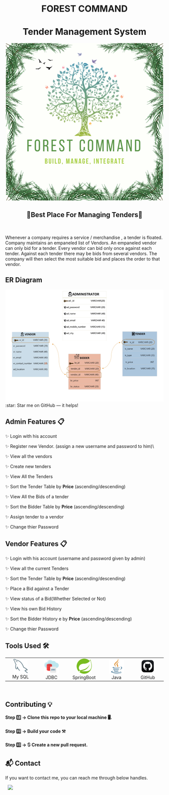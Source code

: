  <h1 align="center">FOREST COMMAND</h1>
 <h1 align="center">Tender Management System</h1>
 
 

<div align="center">
  <img alt="Demo" src="Images/Forest Command.png" />
</div>
<h2 align="center">🌟Best Place For Managing Tenders🌟</h2>


<br>
<br>
Whenever a company  requires a service / merchandise , a tender is floated. Company maintains an empaneled list of Vendors. An empaneled vendor can only bid for a tender. Every vendor can bid only once against   each tender. Against each tender there may be   bids from several vendors. The company will then select the most suitable bid and places the order to that vendor.



## ER Diagram
<img alt="Demo" src="Images/ER.jpg" />
:star: Star me on GitHub — it helps!

## Admin Features 📋

✨ Login with his account

✨ Register new Vendor. (assign a new username and password to him)\

✨ View all the vendors

✨ Create new tenders

✨ View All the Tenders

✨ Sort the Tender Table by **Price** (ascending/descending)

✨ View All the Bids of a tender

✨ Sort the Bidder Table by **Price** (ascending/descending)

✨ Assign tender to a vendor

✨ Change thier Password

## Vendor Features 📋

✨ Login with his account (username and password given by admin)

✨ View all the current Tenders

✨ Sort the Tender Table by **Price** (ascending/descending)

✨ Place a Bid against a Tender

✨ View status of a Bid(Whether Selected or Not)

✨ View his own Bid History

✨ Sort the Bidder History e by **Price** (ascending/descending)

✨ Change thier Password


## Tools Used 🛠️
<table align="center">
  
  <tr>
      <td align="center" width="100">
        <img src="tools/mysql.png" width="45" height="45" alt="HTML" />
      <br>My SQL
    </td>
    
 <td align="center" width="100">
        <img src="tools/jdbc.png" width="48" height="48" alt="CSS" />
      <br>JDBC
    </td> 
    
<td align="center" width="100">
        <img src="tools/springboot.png" width="48" height="48" alt="Java" />
      <br>SpringBoot
    </td>
    
<td align="center" width="100">
        <img src="tools/java.png" width="48" height="48" alt="javascript" />
      <br>Java 
    </td>
    
<td align="center" width="100">
        <img src="tools/github.png" width="48" height="48" alt="Vuejs" />
      <br>GitHub
    </td> 
  </tr> 
  </table>


<br>



## Contributing 💡
#### Step 1️⃣    -> Clone this repo to your local machine 🖥️.

#### Step 2️⃣    -> **Build your code** ⚒️

#### Step 3️⃣    -> 🔃 Create a new pull request.





<h2>📬 Contact</h2>

If you want to contact me, you can reach me through below handles.


&nbsp;&nbsp;<a href="https://www.linkedin.com/in/shubham-bhati-787319213/"><img src="https://www.felberpr.com/wp-content/uploads/linkedin-logo.png" width="30"></img></a>



